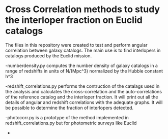 # Cross Correlation methods to study the interloper fraction on Euclid catalogs
The files in this repository were created to test and perform angular correlation between galaxy catalogs. The main use is to find interlopers in catalogs produced by the Euclid mission.

-numberdensity.py computes the number density of galaxy catalogs in a range of redshifts in units of N/(Mpc^3) normalized by the Hubble constant h^3

-redshift_correlations.py performs the contruction of the catalags used in the analysis and calculates the cross-correlation and the auto-correlations of the reference catalog and the interloper fraction. It will print out all the details of angular and redshift correlations with the adequate graphs. It will be possible to determine the fraction of interlopers detected.

-photocorr.py is a prototype of the method implemented in redshift_correlations.py but for photometric surveys like Euclid

-
